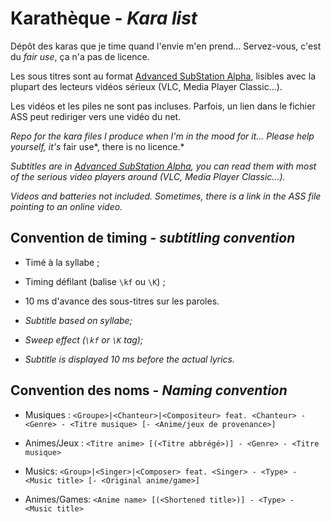 # Karathèque - *Kara list*

Dépôt des karas que je time quand l'envie m'en prend... Servez-vous, c'est du *fair use*, ça n'a pas de licence.

Les sous titres sont au format [Advanced SubStation Alpha](https://en.wikipedia.org/wiki/SubStation_Alpha), lisibles avec la plupart des lecteurs vidéos sérieux (VLC, Media Player Classic...).

Les vidéos et les piles ne sont pas incluses. Parfois, un lien dans le fichier ASS peut rediriger vers une vidéo du net.

*Repo for the kara files I produce when I'm in the mood for it... Please help yourself, it's* fair use*, there is no licence.*

*Subtitles are in [Advanced SubStation Alpha](https://en.wikipedia.org/wiki/SubStation_Alpha), you can read them with most of the serious video players around (VLC, Media Player Classic...).*

*Videos and batteries not included. Sometimes, there is a link in the ASS file pointing to an online video.*

## Convention de timing - *subtitling convention*


* Timé à la syllabe ;
* Timing défilant (balise `\kf` ou `\K`) ;
* 10 ms d'avance des sous-titres sur les paroles.



* *Subtitle based on syllabe;*
* *Sweep effect (`\kf` or `\K` tag);*
* *Subtitle is displayed 10 ms before the actual lyrics.*


## Convention des noms - *Naming convention*

* Musiques : `<Groupe>|<Chanteur>|<Compositeur> feat. <Chanteur> - <Genre> - <Titre musique> [- <Anime/jeux de provenance>]`
* Animes/Jeux : `<Titre anime> [(<Titre abbrégé>)] - <Genre> - <Titre musique>`



* Musics: `<Group>|<Singer>|<Composer> feat. <Singer> - <Type> - <Music title> [- <Original anime/game>]`
* Animes/Games: `<Anime name> [(<Shortened title>)] - <Type> - <Music title>`
